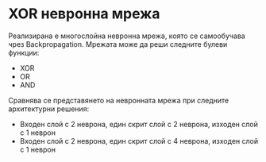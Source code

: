 # XOR невронна мрежа
Реализирана е многослойна невронна мрежа, която се самообучава чрез Backpropagation. Мрежата може да реши следните булеви функции:
-	XOR
-	OR
-	AND

Сравнява се представянето на невронната мрежа при следните архитектурни решения:
-	Входен слой с 2 неврона, един скрит слой с 2 неврона, изходен слой с 1 неврон
-	Входен слой с 2 неврона, един скрит слой с 4 неврона, изходен слой с 1 неврон
